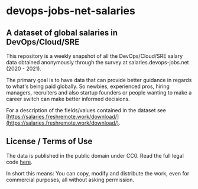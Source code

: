 # devops-jobs-net-salaries

## A dataset of global salaries in DevOps/Cloud/SRE

This repository is a weekly snapshot of all the DevOps/Cloud/SRE salary data obtained anonymously through the survey at salaries.devops-jobs.net (2020 - 2021).

The primary goal is to have data that can provide better guidance in regards to what's being paid globally. So newbies, experienced pros, hiring managers, recruiters and also startup founders or people wanting to make a career switch can make better informed decisions.

For a description of the fields/values contained in the dataset see [https://salaries.freshremote.work/download/](https://salaries.freshremote.work/download/).

## License / Terms of Use

The data is published in the public domain under CC0. Read the full legal code [here](https://creativecommons.org/publicdomain/zero/1.0/legalcode).

In short this means:
You can copy, modify and distribute the work, even for commercial purposes, all without asking permission.
